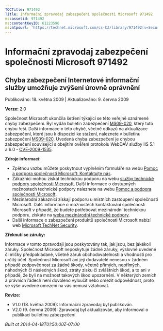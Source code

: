 ```yaml
---
TOCTitle: 971492
Title: Informační zpravodaj zabezpečení společnosti Microsoft 971492
ms:assetid: 971492
ms:contentKeyID: 61223596
ms:mtpsurl: 'https://technet.microsoft.com/cs-CZ/library/971492(v=Security.10)'
---
```


Informační zpravodaj zabezpečení společnosti Microsoft 971492
=============================================================

Chyba zabezpečení Internetové informační služby umožňuje zvýšení úrovně oprávnění
---------------------------------------------------------------------------------

Publikováno: 18. května 2009 | Aktualizováno: 9. června 2009

**Verze:** 2.0

Společnost Microsoft ukončila šetření týkající se této veřejně oznámené chyby zabezpečení. Byl vydán bulletin zabezpečení [MS09-020](http://go.microsoft.com/fwlink/?linkid=150568), který tuto chybu řeší. Další informace o této chybě, včetně odkazů na aktualizace zabezpečení, které jsou k dispozici ke stažení, naleznete v bulletinu zabezpečení [MS09-020](http://go.microsoft.com/fwlink/?linkid=150568). Uvedená chyba zabezpečení je chybou zabezpečení související s obejitím ověření protokolu WebDAV služby IIS 5.1 a 6.0 - [CVE-2009-1535](http://www.cve.mitre.org/cgi-bin/cvename.cgi?name=cve-2009-1535).

**Zdroje informací:**

-   Zpětnou vazbu můžete poskytnout vyplněním formuláře na webu [Pomoc a podpora společnosti Microsoft: Kontaktujte nás](https://support.microsoft.com/common/survey.aspx?scid=sw;en;1257&amp;showpage=1&amp;ws=technet&amp;sd=tech).
-   Zákazníci mohou získat technickou podporu na webu [služby technické podpory společnosti Microsoft](http://go.microsoft.com/fwlink/?linkid=21131). Další informace o dostupných možnostech technické podpory naleznete na webu [Pomoc a podpora společnosti Microsoft](http://support.microsoft.com/).
-   Mezinárodní zákazníci získají podporu u místních zastoupení společnosti Microsoft. Další informace o možnostech kontaktování společnosti Microsoft v případě, že budete potřebovat mezinárodní technickou podporu, získáte na [webu mezinárodní technické podpory](http://go.microsoft.com/fwlink/?linkid=21155).
-   Další informace o zabezpečení produktů společnosti Microsoft nabízí web [Microsoft TechNet Security](http://go.microsoft.com/fwlink/?linkid=21132).

**Zřeknutí se záruky:**

Informace v tomto zpravodaji jsou poskytovány tak, jak jsou, bez jakékoli záruky. Společnost Microsoft neposkytuje žádné záruky, výslovně uvedené či mlčky předpokládané, včetně záruk obchodovatelnosti a vhodnosti pro určitý účel. Společnost Microsoft ani její dodavatelé nenesou v žádném případě zodpovědnost za žádné škody, včetně přímých, nepřímých, náhodných či následných škod, ztráty zisku či zvláštních škod, a to ani v případě, že byli na možnost takových škod upozorněni. V některých zemích a právních řádech není dovoleno vyloučit nebo omezit odpovědnost, proto se výše uvedené omezení na vás nemusí vztahovat.

**Revize:**

-   V1.0 (18. května 2009): Informační zpravodaj byl publikován.
-   V2.0 (9. června 2009): Zpravodaj byl aktualizován, aby informoval o publikaci bulletinu zabezpečení.

*Built at 2014-04-18T01:50:00Z-07:00*
